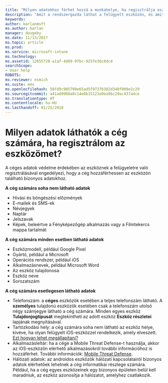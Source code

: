 ```yaml
---
title: "Milyen adatokhoz férhet hozzá a munkahelye, ha regisztrálja eszközét? | Microsoft Docs"
description: "Amit a rendszergazda láthat a felügyelt eszközön, és amit nem."
keywords: 
author: barlanmsft
ms.author: barlan
manager: dougeby
ms.date: 11/13/2017
ms.topic: article
ms.prod: 
ms.service: microsoft-intune
ms.technology: 
ms.assetid: 12655728-a1af-4d89-97bc-925fe36c0dc4
searchScope:
- User help
ROBOTS: 
ms.reviewer: esmich
ms.suite: ems
ms.openlocfilehash: 58fd9c985700e65ad5f97376382d348f009e2c29
ms.sourcegitcommit: a41ad9988a8c14e6b15123a9ea9bc29ac437a4ce
ms.translationtype: HT
ms.contentlocale: hu-HU
ms.lasthandoff: 01/25/2018
---
```

# <a name="what-information-can-my-company-see-when-i-enroll-my-device"></a>Milyen adatok láthatók a cég számára, ha regisztrálom az eszközömet?

A céges adatok védelme érdekében az eszköznek a felügyeletre való regisztrálásával engedélyezi, hogy a cég hozzáférhessen az eszközön található bizonyos adatokhoz.

**A cég számára soha nem látható adatok**

- Hívási és böngészési előzmények
- E-mailek és SMS-ek
- Névjegyek
- Naptár
-   Jelszavak
- Képek, beleértve a Fényképezőgép alkalmazás vagy a Filmtekercs mappa tartalmát

**A cég számára minden esetben látható adatok**

- Eszközmodell, például Google Pixel
- Gyártó, például a Microsoft
- Operációs rendszer, például iOS
- Alkalmazásnevek, például Microsoft Word
- Az eszköz tulajdonosa
- Eszköz neve
- Sorozatszám

**A cég számára esetlegesen látható adatok**

-  Telefonszám: a **céges** eszközök esetében a teljes telefonszám látható. A **személyes** tulajdonú eszközök esetében csak a telefonszám utolsó négy számjegye látható a cég számára. Minden egyes eszköz **Tulajdonjogtípusát** megtekintheti az adott eszköz **Eszköz részletei** lapjának megnyitásával.
-  Tartózkodási hely: a cég számára soha nem látható az eszköz helye, kivéve, ha olyan felügyelt iOS-eszközzel rendelkezik, amely elveszett. [Ezt hogyan lehet megállapítani?](https://go.microsoft.com/fwlink/?linkid=853816)
- Alkalmazásleltár: ha a cége a Mobile Threat Defense-t használja, akkor az iOS-eszközön elérhető alkalmazásokról további információhoz is hozzáférhet. További információk: [Mobile Threat Defense](you-are-prompted-to-install-mtd-ios.md).
- Hálózati adatok: az androidos eszközök hálózati kapcsolatairól bizonyos adatok elérhetőek lehetnek a cég informatikai részlege számára. Például, ha a cég egyes eszközeinek egy bizonyos épületen belül kell maradniuk, az eszköz azonosítja a hálózatot, amelyhez csatlakozik. 
